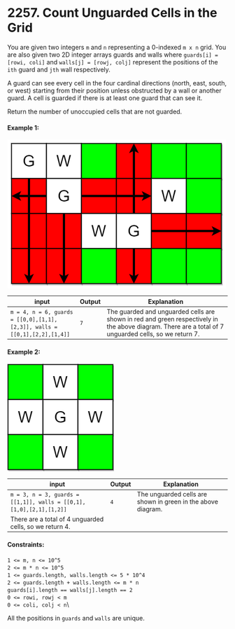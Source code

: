 # 2257. Count Unguarded Cells in the Grid

You are given two integers `m` and `n` representing a 0-indexed `m x n` grid. You are also given two 2D integer arrays guards and walls where `guards[i] = [rowi, coli]` and `walls[j] = [rowj, colj]` represent the positions of the `ith` guard and `jth` wall respectively.

A guard can see every cell in the four cardinal directions (north, east, south, or west) starting from their position unless obstructed by a wall or another guard. A cell is guarded if there is at least one guard that can see it.

Return the number of unoccupied cells that are not guarded.

#### Example 1:

![Example 1 grid](assets/image1.png)

| input                                                                     | Output | Explanation                                                                                                                                           |
|---------------------------------------------------------------------------|--------|-------------------------------------------------------------------------------------------------------------------------------------------------------|
| `m = 4, n = 6, guards = [[0,0],[1,1],[2,3]], walls = [[0,1],[2,2],[1,4]]` | `7`    | The guarded and unguarded cells are shown in red and green respectively in the above diagram. There are a total of 7 unguarded cells, so we return 7. |

#### Example 2:

![Example 2 grid](assets/image2.png)

| input                                                                     | Output | Explanation                                                                                                                                           |
|---------------------------------------------------------------------------|--------|-------------------------------------------------------------------------------------------------------------------------------------------------------|
| `m = 3, n = 3, guards = [[1,1]], walls = [[0,1],[1,0],[2,1],[1,2]]` | `4`      | The unguarded cells are shown in green in the above diagram.
There are a total of 4 unguarded cells, so we return 4. |

#### Constraints:

`1 <= m, n <= 10^5`\
`2 <= m * n <= 10^5`\
`1 <= guards.length, walls.length <= 5 * 10^4`\
`2 <= guards.length + walls.length <= m * n`\
`guards[i].length == walls[j].length == 2`\
`0 <= rowi, rowj < m`\
`0 <= coli, colj < n`\

All the positions in `guards` and `walls` are unique.